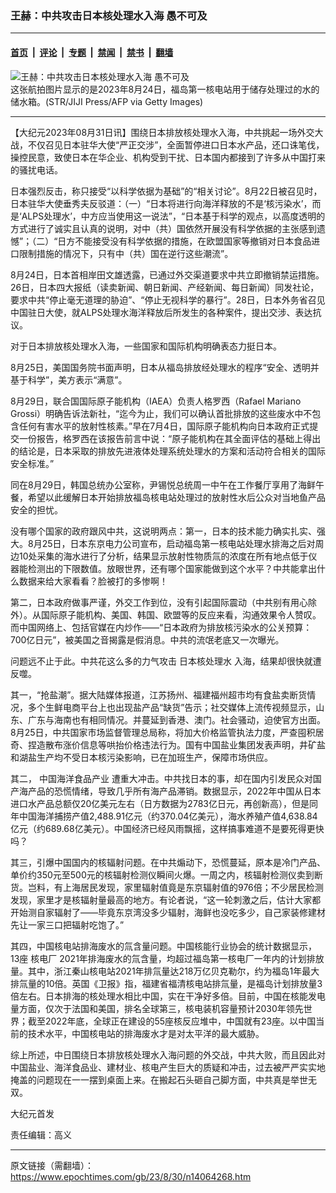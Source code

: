 ### 王赫：中共攻击日本核处理水入海 愚不可及

---

#### [首页](../../../..?n14064268) &nbsp;|&nbsp; [评论](../../../../../epoch-comment?n14064268) &nbsp;|&nbsp; [专题](../../../../../epoch-special?n14064268) &nbsp;|&nbsp; [禁闻](../../../../../epoch-news?n14064268) &nbsp;|&nbsp; [禁书](../../../../../books?n14064268) &nbsp;|&nbsp; [翻墙](https://github.com/gfw-breaker/nogfw/blob/master/README.md?n14064268)


<div><img alt="王赫：中共攻击日本核处理水入海 愚不可及" class="attachment-djy_600_400 size-djy_600_400 wp-post-image" src="https://i.epochtimes.com/assets/uploads/2023/08/id14064277-GettyImages-1619658965-600x400-1-600x400.jpg"/>
<div class="caption">
 这张航拍图片显示的是2023年8月24日，福岛第一核电站用于储存处理过的水的储水箱。(STR/JIJI Press/AFP via Getty Images)
</div></div><hr/><div class="post_content" id="artbody" itemprop="articleBody">
 <!-- article content begin -->
 <p>
  【大纪元2023年08月31日讯】围绕日本排放核处理水入海，中共挑起一场外交大战，不仅召见日本驻华大使“严正交涉”，全面暂停进口日本水产品，还口诛笔伐，操控民意，致使日本在华企业、机构受到干扰、日本国内都接到了许多从中国打来的骚扰电话。
 </p>
 <p>
  日本强烈反击，称只接受“以科学依据为基础”的“相关讨论”。8月22日被召见时，日本驻华大使垂秀夫反驳道：（一）“日本将进行向海洋释放的不是‘核污染水’，而是‘ALPS处理水’，中方应当使用这一说法”，“日本基于科学的观点，以高度透明的方式进行了诚实且认真的说明，对中（共）国依然开展没有科学依据的主张感到遗憾”；（二）“日方不能接受没有科学依据的措施，在欧盟国家等撤销对日本食品进口限制措施的情况下，只有中（共）国在逆行这些潮流”。
 </p>
 <p>
  8月24日，日本首相岸田文雄透露，已通过外交渠道要求中共立即撤销禁运措施。26日，日本四大报纸（读卖新闻、朝日新闻、产经新闻、每日新闻）同发社论，要求中共“停止毫无道理的胁迫”、“停止无视科学的暴行”。28日，日本外务省召见中国驻日大使，就ALPS处理水海洋释放后所发生的各种案件，提出交涉、表达抗议。
 </p>
 <p>
  对于日本排放核处理水入海，一些国家和国际机构明确表态力挺日本。
 </p>
 <p>
  8月25日，美国国务院书面声明，日本从福岛排放经处理水的程序“安全、透明并基于科学”，美方表示“满意”。
 </p>
 <p>
  8月29日，联合国国际原子能机构（IAEA）负责人格罗西（Rafael Mariano Grossi）明确告诉法新社，“迄今为止，我们可以确认首批排放的这些废水中不包含任何有害水平的放射性核素。”早在7月4日，国际原子能机构向日本政府正式提交一份报告，格罗西在该报告前言中说：“原子能机构在其全面评估的基础上得出的结论是，日本采取的排放先进液体处理系统处理水的方案和活动符合相关的国际安全标准。”
 </p>
 <p>
  同在8月29日，韩国总统办公室称，尹锡悦总统周一中午在工作餐厅享用了海鲜午餐，希望以此缓解日本开始排放福岛核电站处理过的放射性水后公众对当地鱼产品安全的担忧。
 </p>
 <p>
  没有哪个国家的政府跟风中共，这说明两点：第一，日本的技术能力确实扎实、强大。8月25日，日本东京电力公司宣布，启动福岛第一核电站处理水排海之后对周边10处采集的海水进行了分析，结果显示放射性物质氚的浓度在所有地点低于仪器能检测出的下限数值。放眼世界，还有哪个国家能做到这个水平？中共能拿出什么数据来给大家看看？脸被打的多惨啊！
 </p>
 <p>
  第二，日本政府做事严谨，外交工作到位，没有引起国际震动（中共别有用心除外）。从国际原子能机构、美国、韩国、欧盟等的反应来看，沟通效果令人赞叹。而中国网络上、包括官媒在内炒作——“日本政府为排放核污染水的公关预算：700亿日元”，被美国之音揭露是假消息。中共的流氓老底又一次曝光。
 </p>
 <p>
  问题远不止于此。中共花这么多的力气攻击
  <ok href="https://www.epochtimes.com/gb/tag/%E6%97%A5%E6%9C%AC%E6%A0%B8%E5%A4%84%E7%90%86%E6%B0%B4.html">
   日本核处理水
  </ok>
  入海，结果却很快就遭反噬。
 </p>
 <p>
  其一，“抢盐潮”。据大陆媒体报道，江苏扬州、福建福州超市均有食盐卖断货情况，多个生鲜电商平台上也出现盐产品“缺货”告示；社交媒体上流传视频显示，山东、广东与海南也有相同情况。并蔓延到香港、澳门。社会骚动，迫使官方出面。8月25日，中共国家市场监督管理总局称，将加大价格监管执法力度，严查囤积居奇、捏造散布涨价信息等哄抬价格违法行为。国有中国盐业集团发表声明，井矿盐和湖盐生产均不受日本核污染影响，已在加班生产，保障市场供应。
 </p>
 <p>
  其二，
  <ok href="https://www.epochtimes.com/gb/tag/%E4%B8%AD%E5%9B%BD%E6%B5%B7%E6%B4%8B%E9%A3%9F%E5%93%81%E4%BA%A7%E4%B8%9A.html">
   中国海洋食品产业
  </ok>
  遭重大冲击。中共找日本的事，却在国内引发民众对国产海产品的恐慌情绪，导致几乎所有海产品滞销。数据显示，2022年中国从日本进口水产品总额仅20亿美元左右（日方数据为2783亿日元，再创新高），但是同年中国海洋捕捞产值2,488.91亿元（约370.04亿美元），海水养殖产值4,638.84亿元（约689.68亿美元）。中国经济已经风雨飘摇，这样搞事难道不是要死得更快吗？
 </p>
 <p>
  其三，引爆中国国内的核辐射问题。在中共煽动下，恐慌蔓延，原本是冷门产品、单价约350元至500元的核辐射检测仪瞬间火爆。一周之内，核辐射检测仪卖到断货。岂料，有上海居民发现，家里辐射值竟是东京辐射值的976倍；不少居民检测发现，家里才是核辐射量最高的地方。有论者说，“这一轮刺激之后，估计大家都开始测自家辐射了——毕竟东京湾没多少辐射，海鲜也没吃多少，自己家装修建材先让一家三口把辐射吃饱了。”
 </p>
 <p>
  其四，中国核电站排海废水的氚含量问题。中国核能行业协会的统计数据显示，13座
  <ok href="https://www.epochtimes.com/gb/tag/%E6%A0%B8%E7%94%B5%E5%8E%82.html">
   核电厂
  </ok>
  2021年排海废水的氚含量，均超过福岛第一核电厂一年内的计划排放量。其中，浙江秦山核电站2021年排氚量达218万亿贝克勒尔，约为福岛1年最大排氚量的10倍。英国《卫报》指，福建省福清核电站排氚量，是福岛计划排放量3倍左右。日本排海的核处理水相比中国，实在干净好多倍。目前，中国在核能发电量方面，仅次于法国和美国，排名全球第三，核电装机容量预计2030年领先世界；截至2022年底，全球正在建设的55座核反应堆中，中国就有23座。以中国当前的技术水平，中国核电站的排海废水才是对太平洋的最大威胁。
 </p>
 <p>
  综上所述，中日围绕日本排放核处理水入海问题的外交战，中共大败，而且因此对中国盐业、海洋食品业、建材业、核电产生巨大的质疑和冲击，过去被严严实实地掩盖的问题现在一一摆到桌面上来。在搬起石头砸自己脚方面，中共真是举世无双。
 </p>
 <p>
  大纪元首发
 </p>
 <p>
  责任编辑：高义
 </p>
 <!-- article content end -->
 <div id="below_article_ad">
 </div>
</div>


---

原文链接（需翻墙）：https://www.epochtimes.com/gb/23/8/30/n14064268.htm